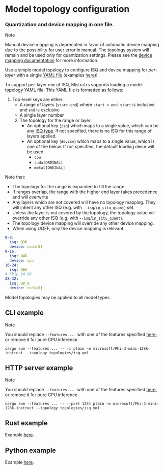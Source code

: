 # Model topology configuration

<h3>Quantization and device mapping in one file.</h3>

> [!NOTE]
> Manual device mapping is deprecated in favor of automatic device mapping due to the possibility for user error in manual.
> The topology system will remain and be used only for quantization settings.
> Please see the [device mapping documentation](DEVICE_MAPPING.md) for more information.

Use a simple model topology to configure ISQ and device mapping for *per-layer* with a single [YAML file](../topologies/isq_and_device.yml) (examples [here](../topologies))!

To support per-layer mix of ISQ, Mistral.rs supports loading a model topology YAML file. This YAML file is formatted as follows:

1) Top-level keys are either:
    - A range of layers (`start-end`) where `start < end`. `start` is inclusive and `end` is exclusive
    - A single layer number
    2) The topology for the range or layer:
        - An optional key (`isq`) which maps to a single value, which can be any [ISQ type](ISQ.md#isq-quantization-types). If not specified, there is no ISQ for this range of layers applied.
        - An optional key (`device`) which maps to a single value, which is one of the below. If not specified, the default loading deice will be used.
          - `cpu`
          - `cuda[ORDINAL]`
          - `metal[ORDINAL]`

Note that:
- The topology for the range is expanded to fill the range
- If ranges overlap, the range with the higher end layer takes precedence and will overwrite
- Any layers which are not covered will have no topology mapping. They will inherit any other ISQ (e.g. with `--isq`/`in_situ_quant`) set.
- Unless the layer is not covered by the topology, the topology value will override any other ISQ (e.g. with `--isq`/`in_situ_quant`).
- The topology device mapping will override any other device mapping.
- When using UQFF, only the device mapping is relevant.


```yml
0-8:
  isq: Q3K
  device: cuda[0]
8-16:
  isq: Q4K
  device: cpu
16-24:
  isq: Q6K
# Skip 24-28
28-32:
  isq: Q8_0
  device: cuda[0]
```

Model topologies may be applied to all model types.

## CLI example

> [!NOTE]
> You should replace `--features ...` with one of the features specified [here](../README.md#supported-accelerators), or remove it for pure CPU inference.

```
cargo run --features ... -- -i plain -m microsoft/Phi-3-mini-128k-instruct --topology topologies/isq.yml   
```

## HTTP server example

> [!NOTE]
> You should replace `--features ...` with one of the features specified [here](../README.md#supported-accelerators), or remove it for pure CPU inference.

```
cargo run --features ... -- --port 1234 plain -m microsoft/Phi-3-mini-128k-instruct --topology topologies/isq.yml   
```

## Rust example
Example [here](../mistralrs/examples/topology/main.rs).

## Python example
Example [here](../examples/python/topology.py).